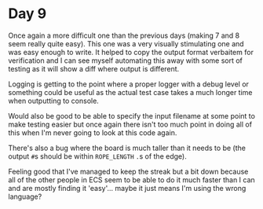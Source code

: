# Day 9
Once again a more difficult one than the previous days (making 7 and 8 seem really quite easy). This one was a very visually stimulating one and was easy enough to write. It helped to copy the output format verbaitem for verification and I can see myself automating this away with some sort of testing as it will show a diff where output is different.

Logging is getting to the point where a proper logger with a debug level or something could be useful as the actual test case takes a much longer time when outputting to console.

Would also be good to be able to specify the input filename at some point to make testing easier but once again there isn't too much point in doing all of this when I'm never going to look at this code again.

There's also a bug where the board is much taller than it needs to be (the output `#`s should be within `ROPE_LENGTH` `.`s of the edge).

Feeling good that I've managed to keep the streak but a bit down because all of the other people in ECS seem to be able to do it much faster than I can and are mostly finding it 'easy'... maybe it just means I'm using the wrong language?